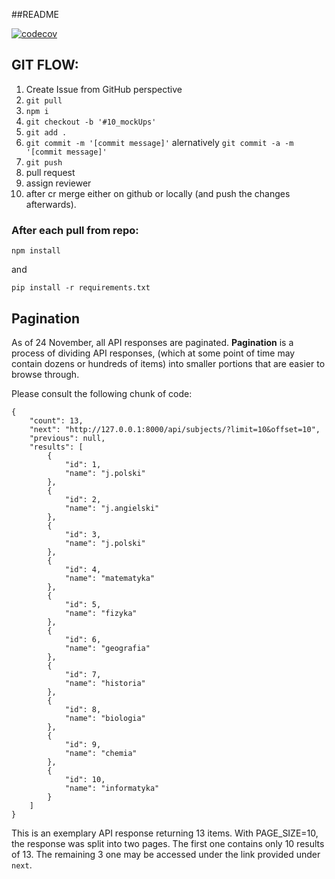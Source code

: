 ##README

[![codecov](https://codecov.io/gh/Web-Korki/Web-Korki/branch/master/graph/badge.svg?token=OEHMSAP5T3)](https://codecov.io/gh/Web-Korki/Web-Korki)

## GIT FLOW:
1. Create Issue from GitHub perspective
2. `git pull`
3. `npm i`
4. `git checkout -b '#10_mockUps'`
5. `git add .` 
6. `git commit -m '[commit message]'` alernatively `git commit -a -m '[commit message]'`
7. `git push`
8. pull request
9. assign reviewer
10. after cr merge either on github or locally (and push the changes afterwards).

### After each pull from repo:

`npm install`

and
 
`pip install -r requirements.txt`

## Pagination
As of 24 November, all API responses are paginated. **Pagination** is a process of dividing API responses, (which at some point of time may contain dozens or hundreds of items) into smaller portions that are easier to browse through.<br>

Please consult the following chunk of code:
```
{
    "count": 13,
    "next": "http://127.0.0.1:8000/api/subjects/?limit=10&offset=10",
    "previous": null,
    "results": [
        {
            "id": 1,
            "name": "j.polski"
        },
        {
            "id": 2,
            "name": "j.angielski"
        },
        {
            "id": 3,
            "name": "j.polski"
        },
        {
            "id": 4,
            "name": "matematyka"
        },
        {
            "id": 5,
            "name": "fizyka"
        },
        {
            "id": 6,
            "name": "geografia"
        },
        {
            "id": 7,
            "name": "historia"
        },
        {
            "id": 8,
            "name": "biologia"
        },
        {
            "id": 9,
            "name": "chemia"
        },
        {
            "id": 10,
            "name": "informatyka"
        }
    ]
}
``` 

This is an exemplary API response returning 13 items. With PAGE_SIZE=10, the response was split into two pages. The first one contains only 10 results of 13. The remaining 3 one may be accessed under the link provided under `next`.
